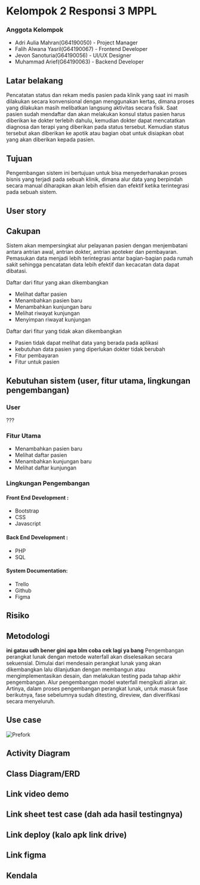 # Kelompok 2 Responsi 3 MPPL

### Anggota Kelompok
- Adri Aulia Mahran(G64190050) - Project Manager
- Falih Alwana Yasril(G64190067) - Frontend Developer
- Jevon Sanoturia(G64190056) - UI/UX Designer
- Muhammad Arief(G64190063) - Backend Developer

## Latar belakang

Pencatatan status dan rekam medis pasien pada klinik yang saat ini masih dilakukan secara konvensional dengan menggunakan kertas, dimana proses yang dilakukan masih melibatkan langsung aktivitas secara fisik. Saat pasien sudah mendaftar dan akan melakukan konsul status pasien harus diberikan ke dokter terlebih dahulu, kemudian dokter dapat mencatatkan diagnosa dan terapi yang diberikan pada status tersebut. Kemudian status tersebut akan diberikan ke apotik atau bagian obat untuk disiapkan obat yang akan diberikan kepada pasien.

## Tujuan

Pengembangan sistem ini bertujuan untuk bisa menyederhanakan proses bisnis yang terjadi pada sebuah klinik, dimana alur data yang berpindah secara manual diharapkan akan lebih efisien dan efektif ketika terintegrasi pada sebuah sistem. 

## User story



## Cakupan

Sistem akan mempersingkat alur pelayanan pasien dengan menjembatani antara antrian awal, antrian dokter, antrian apoteker dan pembayaran. Pemasukan data menjadi lebih terintegrasi antar bagian-bagian pada rumah sakit sehingga pencatatan data lebih efektif dan kecacatan data dapat dibatasi.

Daftar dari fitur yang akan dikembangkan
- Melihat daftar pasien
- Menambahkan pasien baru
- Menambahkan kunjungan baru
- Melihat riwayat kunjungan
- Menyimpan riwayat kunjungan

Daftar dari fitur yang tidak akan dikembangkan
- Pasien tidak dapat melihat data yang berada pada aplikasi
- kebutuhan data pasien yang diperlukan dokter tidak berubah
- Fitur pembayaran
- Fitur untuk pasien


## Kebutuhan sistem (user, fitur utama, lingkungan pengembangan)

### User
???

### Fitur Utama
- Menambahkan pasien baru
- Melihat daftar pasien
- Menambahkan kunjungan baru
- Melihat daftar kunjungan

### Lingkungan Pengembangan

#### Front End Development :
- Bootstrap
- CSS
- Javascript

#### Back End Development :
- PHP
- SQL

#### System Documentation:
- Trello
- Github
- Figma


## Risiko

## Metodologi

**ini gatau udh bener gini apa blm coba cek lagi ya bang**
Pengembangan perangkat lunak dengan metode waterfall akan diselesaikan secara sekuensial. Dimulai dari mendesain perangkat lunak yang akan dikembangkan lalu dilanjutkan dengan membangun atau mengimplementasikan desain, dan melakukan testing pada tahap akhir pengembangan. Alur pengembangan model waterfall mengikuti aliran air. Artinya, dalam proses pengembangan perangkat lunak, untuk masuk fase berikutnya, fase sebelumnya sudah ditesting, direview, dan diverifikasi secara menyeluruh.

## Use case
![Prefork](etc/5/prefork.png)
## Activity Diagram
## Class Diagram/ERD
## Link video demo
## Link sheet test case (dah ada hasil testingnya)
## Link deploy (kalo apk link drive)
## Link figma
## Kendala
